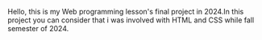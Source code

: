 Hello, this is my Web programming lesson's final project in 2024.In this project you can consider that i was involved with HTML and CSS while fall semester of 2024.
